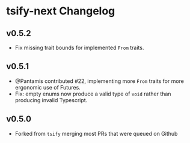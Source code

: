 # tsify-next Changelog

## v0.5.2

-   Fix missing trait bounds for implemented `From` traits.

## v0.5.1

-   @Pantamis contributed #22, implementing more `From` traits for more ergonomic use of Futures.
-   Fix: empty enums now produce a valid type of `void` rather than producing invalid Typescript.

## v0.5.0

-   Forked from `tsify` merging most PRs that were queued on Github
